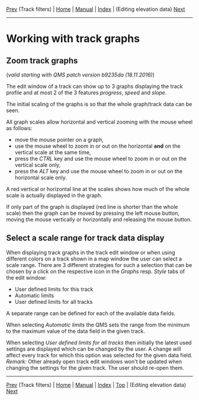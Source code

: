 [Prev](AdvTrkFilters) (Track filters) | [Home](Home) | [Manual](DocMain) | [Index](AxAdvIndex) | (Editing elevation data) [Next](AdvTrkElevation)
- - -

# Working with track graphs

## Zoom track graphs

(_valid starting with QMS patch version  b9235da (18.11.2016)_)

The edit window of a track can show up to 3 graphs displaying the track profile and at most 2 of the 3 features _progress_,
_speed_ and _slope_.

The initial scaling of the graphs is so that the whole graph/track data can be seen.

All graph scales allow horizontal and vertical zooming with the mouse wheel as follows:

* move the mouse pointer on a graph,
* use the mouse wheel to zoom in or out on the horizontal __and__ on the vertical scale at the same time,
* press the _CTRL_ key and use the mouse wheel to zoom in or out on the vertical scale only,
* press the _ALT_ key and use the mouse wheel to zoom in or out on the horizontal scale only.


A red vertical or horizontal line at the scales shows how much of the whole scale is actually displayed in the graph.

If only part of the graph is displayed (red line is shorter than the whole scale) then the graph can be moved by
pressing the left mouse button, moving the mouse vertically or horizontally and releasing the mouse button.

## Select a scale range for track data display

When displaying track graphs in the track edit window or when using different colors on a track shown in a map window
the user can select a scale range. There are 3 different strategies for such a selection that can be chosen by a click on
the respective icon in the _Graphs_ resp. _Style_ tabs of the edit window:

* User defined limits for this track
* Automatic limits
* User defined limits for all tracks

A separate range can be defined for each of the available data fields.

When selecting _Automatic limits_ the QMS sets the range from the minimum to the maximum value of the data field in
the given track.

When selecting _User defined limits for all tracks_ then initially the latest used settings are displayed which can
be changed by the user. A change will affect every track for which this option was selected for the given data field.
_Remark:_ Other already open track edit windows won't be updated when changing the settings for the given track.
The user should re-open them.

- - -
[Prev](AdvTrkFilters) (Track filters) | [Home](Home) | [Manual](DocMain) | [Index](AxAdvIndex) | [Top](#) | (Editing elevation data) [Next](AdvTrkElevation)
